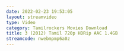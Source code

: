 ```yaml
---
date: 2022-02-23 19:53:05
layout: streamvideo
type: Video
category: Tamilrockers Movies Download
title: 3 (2012) Tamil 720p HDRip AAC 1.4GB
streamcode: nwebmpmp6a0z
---
```

